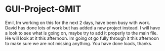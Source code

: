 # GUI-Project-GMIT
Emil, Im working on this for the next 2 days, have been busy with work. David has done lots of work but has added a new project instead. I will have a look to see what is going on, maybe try to add it properly to the main file. He will look at it this afternoon. Im going ot go fully through it this afternoon to make sure we are not missing anything.  You have done loads, thanks. 
